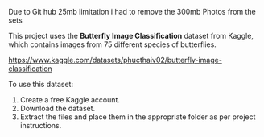 Due to Git hub 25mb limitation i had to remove the 300mb Photos from the sets 

This project uses the **Butterfly Image Classification** dataset from Kaggle, which contains images from 75 different species of butterflies.

https://www.kaggle.com/datasets/phucthaiv02/butterfly-image-classification

To use this dataset:
1. Create a free Kaggle account.
2. Download the dataset.
3. Extract the files and place them in the appropriate folder as per project instructions. 
